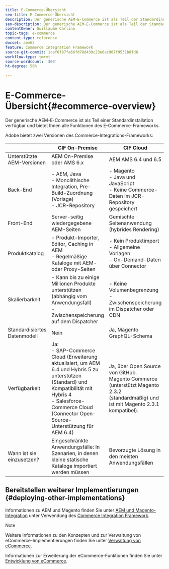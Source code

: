 ```yaml
---
title: E-Commerce-Übersicht
seo-title: E-Commerce-Übersicht
description: Der generische AEM-E-Commerce ist als Teil der Standardinstallation verfügbar und bietet Ihnen alle Funktionen des E-Commerce-Frameworks.
seo-description: Der generische AEM-E-Commerce ist als Teil der Standardinstallation verfügbar und bietet Ihnen alle Funktionen des E-Commerce-Frameworks.
contentOwner: Guillaume Carlino
topic-tags: e-commerce
content-type: reference
docset: aem65
feature: Commerce Integration Framework
source-git-commit: 1cef6f87fa66fd78d439c23e6ac907f9531b8fd6
workflow-type: tm+mt
source-wordcount: '303'
ht-degree: 56%

---
```


# E-Commerce-Übersicht{#ecommerce-overview}

Der generische AEM-E-Commerce ist als Teil einer Standardinstallation verfügbar und bietet Ihnen alle Funktionen des E-Commerce-Frameworks.

Adobe bietet zwei Versionen des Commerce-Integrations-Frameworks:

|  | CIF On-Premise | CIF Cloud |
|-------------------------|--------------------------------------------------------------------------------------------------------------------------------------------------------------------------------------------------------|------------------------------------------------------------------------------------------------------------------------|
| Unterstützte AEM-Versionen | AEM On-Premise oder AMS 6.x | AEM AMS 6.4 und 6.5 |
| Back-End | - AEM, Java <br> - Monolithische Integration, Pre-Build-Zuordnung (Vorlage)<br> - JCR-Repository | - Magento <br> - Java und JavaScript <br> - Keine Commerce-Daten im JCR-Repository gespeichert |
| Front-End | Server-seitig wiedergegebene AEM-Seiten | Gemischte Seitenanwendung (hybrides Rendering) |
| Produktkatalog | - Produkt-Importer, Editor, Caching in AEM <br> - Regelmäßige Kataloge mit AEM- oder Proxy-Seiten | - Kein Produktimport <br> - Allgemeine Vorlagen <br> - On-Demand-Daten über Connector |
| Skalierbarkeit | - Kann bis zu einige Millionen Produkte unterstützen (abhängig vom Anwendungsfall) <br> - Zwischenspeicherung auf dem Dispatcher | - Keine Volumenbegrenzung <br> - Zwischenspeicherung im Dispatcher oder CDN |
| Standardisiertes Datenmodell | Nein | Ja, Magento GraphQL-Schema |
| Verfügbarkeit | Ja:<br> - SAP-Commerce Cloud (Erweiterung aktualisiert, um AEM 6.4 und Hybris 5 zu unterstützen (Standard) und Kompatibilität mit Hybris 4 <br> - Salesforce-Commerce Cloud (Connector Open-Source-Unterstützung für AEM 6.4) | Ja, über Open Source von GitHub. <br> Magento Commerce (unterstützt Magento 2.3.2 (standardmäßig) und ist mit Magento 2.3.1 kompatibel). |
| Wann ist sie einzusetzen? | Eingeschränkte Anwendungsfälle: In Szenarien, in denen kleine statische Kataloge importiert werden müssen | Bevorzugte Lösung in den meisten Anwendungsfällen |


## Bereitstellen weiterer Implementierungen {#deploying-other-implementations}

Informationen zu AEM und Magento finden Sie unter [AEM und Magento-Integration](https://www.adobe.io/apis/experiencecloud/commerce-integration-framework/integrations.html#!AdobeDocs/commerce-cif-documentation/master/integrations/02-AEM-Magento.md) unter Verwendung des [Commerce Integration Framework](https://www.adobe.io/apis/experiencecloud/commerce-integration-framework/integrations.html).

>[!NOTE]
>
>Weitere Informationen zu den Konzepten und zur Verwaltung von eCommerce-Implementierungen finden Sie unter [Verwaltung von eCommerce](/help/commerce/cif-classic/administering/ecommerce.md).
>
>Informationen zur Erweiterung der eCommerce-Funktionen finden Sie unter [Entwicklung von eCommerce](/help/commerce/cif-classic/developing/ecommerce.md).

